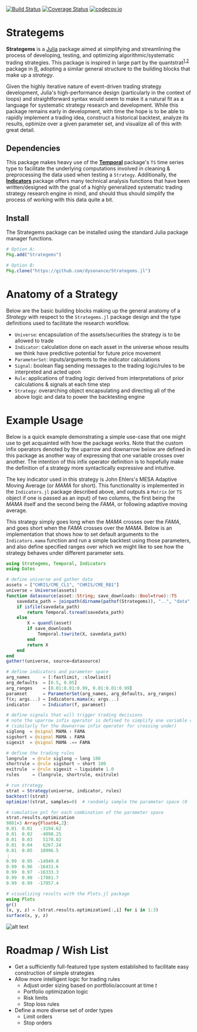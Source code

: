 [![Build Status](https://travis-ci.org/dysonance/Strategems.jl.svg?branch=master)](https://travis-ci.org/dysonance/Strategems.jl)
[![Coverage Status](https://coveralls.io/repos/github/dysonance/Strategems.jl/badge.svg?branch=master)](https://coveralls.io/github/dysonance/Strategems.jl?branch=master)
[![codecov.io](http://codecov.io/github/dysonance/Strategems.jl/coverage.svg?branch=master)](http://codecov.io/github/dysonance/Strategems.jl?branch=master)

# Strategems
**Strategems** is a [Julia](https://julialang.org/) package aimed at simplifying and streamlining the process of developing, testing, and optimizing algorithmic/systematic trading strategies. This package is inspired in large part by the quantstrat<sup>[1](http://past.rinfinance.com/agenda/2013/workshop/Humme+Peterson.pdf)</sup><sup>,</sup><sup>[2](https://github.com/braverock/quantstrat)</sup> package in [R](https://www.r-project.org/), adopting a similar general structure to the building blocks that make up a *strategy*.

Given the highly iterative nature of event-driven trading strategy development, Julia's high-performance design (particularly in the context of loops) and straightforward syntax would seem to make it a natural fit as a language for systematic strategy research and development. While this package remains early in development, with time the hope is to be able to rapidly implement a trading idea, construct a historical backtest, analyze its results, optimize over a given parameter set, and visualize all of this with great detail.

## Dependencies
This package makes heavy use of the [**Temporal**](https://github.com/dysonance/Temporal.jl) package's `TS` time series type to facilitate the underlying computations involved in cleaning & preprocessing the data used when testing a `Strategy`. Additionally, the [**Indicators**](https://github.com/dysonance/Indicators.jl/) package offers many technical analysis functions that have been written/designed with the goal of a highly generalized systematic trading strategy research engine in mind, and should thus should simplify the process of working with this data quite a bit.

## Install
The Strategems package can be installed using the standard Julia package manager functions.
```julia
# Option A:
Pkg.add("Strategems")

# Option B:
Pkg.clone("https://github.com/dysonance/Strategems.jl")
```

# Anatomy of a Strategy
Below are the basic building blocks making up the general anatomy of a *Strategy* with respect to the `Strategems.jl` package design and the type definitions used to facilitate the research workflow.
- `Universe`: encapsulation of the assets/securities the strategy is to be allowed to trade
- `Indicator`: calculation done on each asset in the universe whose results we think have predictive potential for future price movement
- `ParameterSet`: inputs/arguments to the indicator calculations
- `Signal`: boolean flag sending messages to the trading logic/rules to be interpreted and acted upon
- `Rule`: applications of trading logic derived from interpretations of prior calculations & signals at each time step
- `Strategy`: overarching object encapsulating and directing all of the above logic and data to power the backtesting engine

# Example Usage
Below is a quick example demonstrating a simple use-case that one might use to get acquainted with how the package works. Note that the custom infix operators denoted by the uparrow and downarrow below are defined in this package as another way of expressing that one variable crosses over another. The intention of this infix operator definition is to hopefully make the definition of a strategy more syntactically expressive and intuitive.

The key indicator used in this strategy is John Ehlers's MESA Adaptive Moving Average (or *MAMA* for short). This functionality is implemented in the `Indicators.jl` package described above, and outputs a `Matrix` (or `TS` object if one is passed as an input) of two columns, the first being the *MAMA* itself and the second being the *FAMA*, or following adaptive moving average.

This strategy simply goes long when the *MAMA* crosses over the *FAMA*, and goes short when the *FAMA* crosses over the *MAMA*. Below is an implementation that shows how to set default arguments to the `Indicators.mama` function and run a simple backtest using those parameters, and also define specified ranges over which we might like to see how the strategy behaves under different parameter sets.

```julia
using Strategems, Temporal, Indicators
using Dates

# define universe and gather data
assets = ["CHRIS/CME_CL1", "CHRIS/CME_RB1"]
universe = Universe(assets)
function datasource(asset::String; save_downloads::Bool=true)::TS
    savedata_path = joinpath(dirname(pathof(Strategems)), "..", "data", "$asset.csv")
    if isfile(savedata_path)
        return Temporal.tsread(savedata_path)
    else
        X = quandl(asset)
        if save_downloads
            Temporal.tswrite(X, savedata_path)
        end
        return X
    end
end
gather!(universe, source=datasource)

# define indicators and parameter space
arg_names     = [:fastlimit, :slowlimit]
arg_defaults  = [0.5, 0.05]
arg_ranges    = [0.01:0.01:0.99, 0.01:0.01:0.99]
paramset      = ParameterSet(arg_names, arg_defaults, arg_ranges)
f(x; args...) = Indicators.mama(x; args...)
indicator     = Indicator(f, paramset)

# define signals that will trigger trading decisions
# note the uparrow infix operator is defined to simplify one variable crossing over another
# (similarly for the downarrow infix operator for crossing under)
siglong  = @signal MAMA ↑ FAMA
sigshort = @signal MAMA ↓ FAMA
sigexit  = @signal MAMA .== FAMA

# define the trading rules
longrule  = @rule siglong → long 100
shortrule = @rule sigshort → short 100
exitrule  = @rule sigexit → liquidate 1.0
rules     = (longrule, shortrule, exitrule)

# run strategy
strat = Strategy(universe, indicator, rules)
backtest!(strat)
optimize!(strat, samples=0)  # randomly sample the parameter space (0 -> use all combinations)

# cumulative pnl for each combination of the parameter space
strat.results.optimization
9801×3 Array{Float64,2}:
0.01  0.01   -3194.62
0.01  0.02   -4098.25
0.01  0.03    5178.82
0.01  0.04    6267.24
0.01  0.05   10996.5
⋮
0.99  0.95  -14949.8
0.99  0.96  -16431.6
0.99  0.97  -16333.3
0.99  0.98  -17081.7
0.99  0.99  -17057.4

# visualizing results with the Plots.jl package
using Plots
gr()
(x, y, z) = (strat.results.optimization[:,i] for i in 1:3)
surface(x, y, z)
```

![alt text](https://raw.githubusercontent.com/dysonance/Strategems.jl/master/examples/mama_opt.png "Example Strategems Optimization")

# Roadmap / Wish List
* Get a sufficiently full-featured type system established to facilitate easy construction of simple strategies
* Allow more intelligent logic for trading rules
    - Adjust order sizing based on portfolio/account at time *t*
    - Portfolio optimization logic
    - Risk limits
    * Stop loss rules
* Define a more diverse set of order types
    - Limit orders
    * Stop orders

